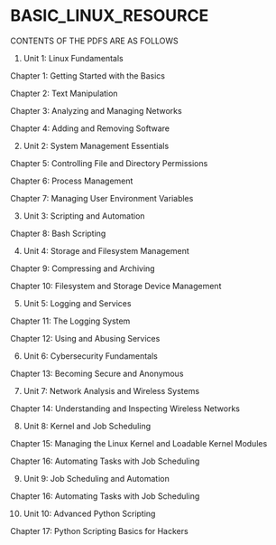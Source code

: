 # BASIC_LINUX_RESOURCE

CONTENTS OF THE PDFS ARE AS FOLLOWS 
 1. Unit 1: Linux Fundamentals

Chapter 1: Getting Started with the Basics

Chapter 2: Text Manipulation

Chapter 3: Analyzing and Managing Networks

Chapter 4: Adding and Removing Software


2. Unit 2: System Management Essentials

Chapter 5: Controlling File and Directory Permissions

Chapter 6: Process Management

Chapter 7: Managing User Environment Variables



3. Unit 3: Scripting and Automation

Chapter 8: Bash Scripting



4. Unit 4: Storage and Filesystem Management

Chapter 9: Compressing and Archiving

Chapter 10: Filesystem and Storage Device Management



5. Unit 5: Logging and Services

Chapter 11: The Logging System

Chapter 12: Using and Abusing Services



6. Unit 6: Cybersecurity Fundamentals

Chapter 13: Becoming Secure and Anonymous



7. Unit 7: Network Analysis and Wireless Systems

Chapter 14: Understanding and Inspecting Wireless Networks



8. Unit 8: Kernel and Job Scheduling

Chapter 15: Managing the Linux Kernel and Loadable Kernel Modules

Chapter 16: Automating Tasks with Job Scheduling


9. Unit 9: Job Scheduling and Automation

Chapter 16: Automating Tasks with Job Scheduling



10. Unit 10: Advanced Python Scripting

Chapter 17: Python Scripting Basics for Hackers
